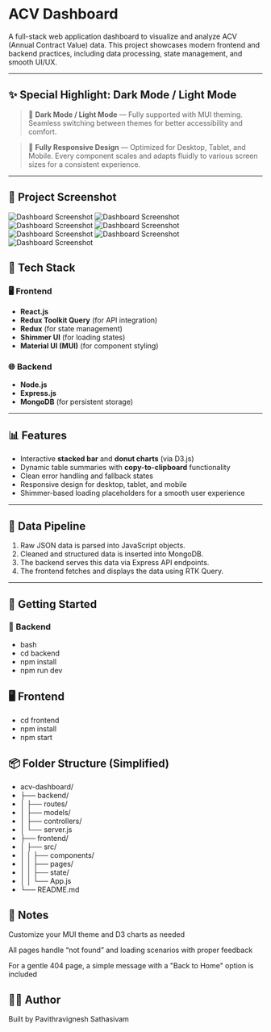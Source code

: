 # ACV Dashboard

A full-stack web application dashboard to visualize and analyze ACV (Annual Contract Value) data. This project showcases modern frontend and backend practices, including data processing, state management, and smooth UI/UX.

---

## ✨ Special Highlight: Dark Mode / Light Mode

> 🌙 **Dark Mode / Light Mode** — Fully supported with MUI theming. Seamless switching between themes for better accessibility and comfort.

> 📱 **Fully Responsive Design** — Optimized for Desktop, Tablet, and Mobile. Every component scales and adapts fluidly to various screen sizes for a consistent experience.

---

## 📸 Project Screenshot

![Dashboard Screenshot](./dashboard-1.png)
![Dashboard Screenshot](./dashboard-2.png)
![Dashboard Screenshot](./dashboard-3.png)
![Dashboard Screenshot](./dashboard-4.png)
![Dashboard Screenshot](./dashboard-5.png)
![Dashboard Screenshot](./dashboard-6.png)
![Dashboard Screenshot](./dashboard-7.png)

## 🔧 Tech Stack

### 🖥 Frontend

- **React.js**
- **Redux Toolkit Query** (for API integration)
- **Redux** (for state management)
- **Shimmer UI** (for loading states)
- **Material UI (MUI)** (for component styling)

### 🌐 Backend

- **Node.js**
- **Express.js**
- **MongoDB** (for persistent storage)

---

## 📊 Features

- Interactive **stacked bar** and **donut charts** (via D3.js)
- Dynamic table summaries with **copy-to-clipboard** functionality
- Clean error handling and fallback states
- Responsive design for desktop, tablet, and mobile
- Shimmer-based loading placeholders for a smooth user experience

---

## 📁 Data Pipeline

1. Raw JSON data is parsed into JavaScript objects.
2. Cleaned and structured data is inserted into MongoDB.
3. The backend serves this data via Express API endpoints.
4. The frontend fetches and displays the data using RTK Query.

---

## 🚀 Getting Started

### 🔌 Backend

- bash
- cd backend
- npm install
- npm run dev

## 🖥 Frontend

- cd frontend
- npm install
- npm start

## 📦 Folder Structure (Simplified)

- acv-dashboard/
- ├── backend/
- │ ├── routes/
- │ ├── models/
- │ ├── controllers/
- │ └── server.js
- ├── frontend/
- │ ├── src/
- │ │ ├── components/
- │ │ ├── pages/
- │ │ ├── state/
- │ │ └── App.js
- └── README.md

## 📌 Notes

Customize your MUI theme and D3 charts as needed

All pages handle “not found” and loading scenarios with proper feedback

For a gentle 404 page, a simple message with a "Back to Home" option is included

## 🧑‍💻 Author

Built by Pavithravignesh Sathasivam
